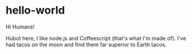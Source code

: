 # hello-world

Hi Humans!

Hubot here, I like node.js and Coffeescript (that's what I'm made of).
I've had tacos on the moon and find them far superior to Earth tacos.
